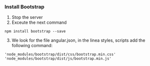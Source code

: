 ### Install Bootstrap
1. Stop the server
2. Exceute the next command
```
npm install bootstrap --save
```
3. We look for the file angular.json, in the linea styles, scripts add the following command:
```
'node_modules/bootstrap/dist/css/bootstrap.min.css'
'node_modules/bootstrap/dist/js/bootstrap.min.js'
```
